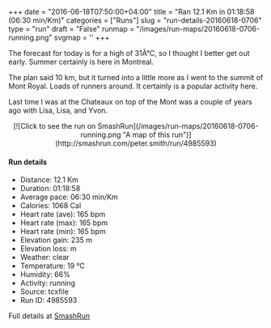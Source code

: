 +++
date = "2016-06-18T07:50:00+04:00"
title = "Ran 12.1 Km in 01:18:58 (06:30 min/Km)"
categories = ["Runs"]
slug = "run-details-20160618-0706"
type = "run"
draft = "False"
runmap = "/images/run-maps/20160618-0706-running.png"
svgmap = '<polyline points="0 42, 6 35, 14 31, 20 28, 39 23, 45 23, 62 22, 73 23, 74 23, 79 21, 82 22, 83 23, 89 21, 97 25, 85 24, 83 25, 93 31, 99 37, 98 37, 95 35, 91 33, 90 34, 99 44, 100 47, 99 56, 93 63, 84 70, 81 71, 76 77, 74 78, 70 77, 69 73, 75 66, 79 61, 85 58, 93 60, 92 57, 94 55, 95 52, 94 48, 91 48, 90 45, 92 44, 92 43, 87 42, 82 43, 82 44, 82 46, 85 44, 84 44, 83 45, 78 50, 76 54, 76 56, 78 57, 86 57, 79 62, 76 62, 71 60, 66 56, 59 53, 58 51, 60 43, 57 40, 54 40, 52 39, 53 33, 51 32, 38 36, 33 34, 21 38">'
+++

The forecast for today is for a high of 31Â°C, so I thought I better get out early. Summer certainly is here in Montreal. 

The plan said 10 km, but it turned into a little more as I went to the summit of Mont Royal. Loads of runners around. It certainly is a popular activity here. 

Last time I was at the Chateaux on top of the Mont was a couple of years ago with Lisa, Lisa, and Yvon. 

<!--more-->

<center>
[![Click to see the run on SmashRun](/images/run-maps/20160618-0706-running.png "A map of this run")](http://smashrun.com/peter.smith/run/4985593)
</center>

#### Run details

* Distance: 12.1 Km
* Duration: 01:18:58
* Average pace: 06:30 min/Km
* Calories: 1068 Cal
* Heart rate (ave): 165 bpm
* Heart rate (max): 165 bpm
* Heart rate (min): 165 bpm
* Elevation gain: 235 m
* Elevation loss:  m
* Weather: clear
* Temperature: 19 &deg;C
* Humidity: 66%
* Activity: running
* Source: tcxfile
* Run ID: 4985593

Full details at [SmashRun](http://smashrun.com/peter.smith/run/4985593)